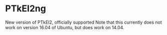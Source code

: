 # PTkEI2ng
New version of PTkEI2, officially supported
Note that this currently does not work on version 16.04 of Ubuntu, but does work on 14.04.
